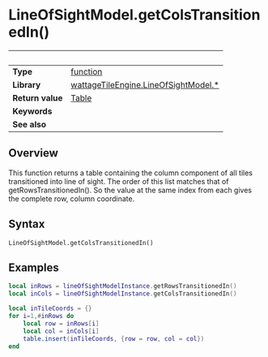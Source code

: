 # LineOfSightModel.getColsTransitionedIn()

|                      | &nbsp; 
| -------------------- | ---------------------------------------------------------------
| __Type__             | [function](http://docs.coronalabs.com/api/type/Function.html)
| __Library__          | [wattageTileEngine.LineOfSightModel.*](type_lineOfSight.markdown)
| __Return value__     | [Table](http://docs.coronalabs.com/api/type/Table.html)
| __Keywords__         | 
| __See also__         | 


## Overview

This function returns a table containing the column component of all
tiles transitioned into line of sight.  The order of this list matches
that of getRowsTransitionedIn().  So the value at the same index from each
gives the complete row, column coordinate.


## Syntax

	LineOfSightModel.getColsTransitionedIn()


## Examples

``````lua
local inRows = lineOfSightModelInstance.getRowsTransitionedIn()
local inCols = lineOfSightModelInstance.getColsTransitionedIn()

local inTileCoords = {}
for i=1,#inRows do
    local row = inRows[i]
    local col = inCols[i]
    table.insert(inTileCoords, {row = row, col = col})
end
``````
